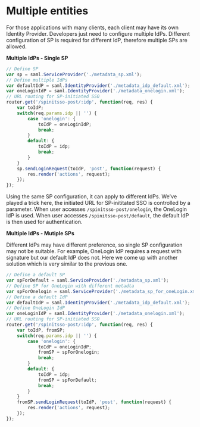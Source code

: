 # Multiple entities

For those applications with many clients, each client may have its own Identity Provider. Developers just need to configure multiple IdPs. Different configuration of SP is required for different IdP, therefore multiple SPs are allowed.

**Multiple IdPs - Single SP**

```javascript
// Define SP
var sp = saml.ServiceProvider('./metadata_sp.xml');
// Define multiple IdPs
var defaultIdP = saml.IdentityProvider('./metadata_idp_default.xml');
var oneLoginIdP = saml.IdentityProvider('./metadata_onelogin.xml');
// URL routing for SP-initiated SSO 
router.get('/spinitsso-post/:idp', function(req, res) {
    var toIdP;
    switch(req.params.idp || '') {
        case 'onelogin': {
            toIdP = oneLoginIdP;
            break;
        }
        default: {
            toIdP = idp;
            break;
        }
    }
    sp.sendLoginRequest(toIdP, 'post', function(request) {
        res.render('actions', request);
    });
});
```

Using the same SP configuration, it can apply to different IdPs. We've played a trick here, the initiated URL for SP-inititated SSO is controlled by a parameter. When user accesses `/spinitsso-post/onelogin`, the OneLogin IdP is used. When user accesses `/spinitsso-post/default`, the default IdP is then used for authentication.

**Multiple IdPs - Mutiple SPs**

Different IdPs may have different preference, so single SP configuration may not be suitable. For example, OneLogin IdP requires a request with signature but our default IdP does not. Here we come up with another solution which is very similar to the previous one.

```javascript
// Define a default SP
var spForDefault = saml.ServiceProvider('./metadata_sp.xml');
// Define SP for OneLogin with different metadta
var spForOnelogin = saml.ServiceProvider('./metadata_sp_for_oneLogin.xml');
// Define a default IdP
var defaultIdP = saml.IdentityProvider('./metadata_idp_default.xml');
// Define OneLogin IdP
var oneLoginIdP = saml.IdentityProvider('./metadata_onelogin.xml');
// URL routing for SP-initiated SSO 
router.get('/spinitsso-post/:idp', function(req, res) {
    var toIdP, fromSP;
    switch(req.params.idp || '') {
        case 'onelogin': {
            toIdP = oneLoginIdP;
            fromSP = spForOnelogin;
            break;
        }
        default: {
            toIdP = idp;
            fromSP = spForDefault;
            break;
        }
    }
    fromSP.sendLoginRequest(toIdP, 'post', function(request) {
        res.render('actions', request);
    });
});
```